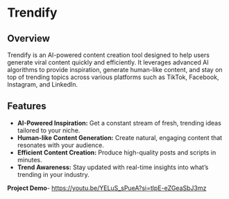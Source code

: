 # Trendify

## Overview
Trendify is an AI-powered content creation tool designed to help users generate viral content quickly and efficiently. It leverages advanced AI algorithms to provide inspiration, generate human-like content, and stay on top of trending topics across various platforms such as TikTok, Facebook, Instagram, and LinkedIn.

## Features
- **AI-Powered Inspiration:** Get a constant stream of fresh, trending ideas tailored to your niche.
- **Human-like Content Generation:** Create natural, engaging content that resonates with your audience.
- **Efficient Content Creation:** Produce high-quality posts and scripts in minutes.
- **Trend Awareness:** Stay updated with real-time insights into what’s trending in your industry.


**Project Demo**- https://youtu.be/YELuS_sPueA?si=tlpE-eZGeaSbJ3mz
